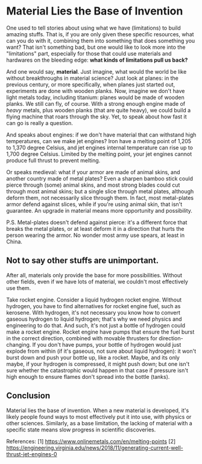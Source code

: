 # Material Lies the Base of Invention

One used to tell stories about using what we have (limitations) to build amazing stuffs. That is, if you are only given these specific resources, what can you do with it, combining them into something that does something you want? 
That isn't something bad, but one would like to look more into the "limitations" part, especially for those that could use materials and hardwares on the bleeding edge: **what kinds of limitations pull us back?**

And one would say, **material**. Just imagine, what would the world be like without breakthroughs in material science? 
Just look at planes: in the previous century, or more specifically, when planes just started out, experiments are done with wooden planks. Now, imagine we don't have light metals today, including titanium: planes would be made of wooden planks. 
We still can fly, of course. With a strong enough engine made of _heavy_ metals, plus wooden planks (that are quite heavy), we could build a flying machine that roars through the sky. Yet, to speak about how fast it can go is really a question. 

And speaks about engines: if we don't have material that can withstand high temperatures, can we make jet engines? Iron have a melting point of 1,205 to 1,370 degree Celsius, and jet engines internal temperature can rise up to 1,700 degree Celsius. Limited by the melting point, your jet engines cannot produce full thrust to prevent melting. 

Or speaks medieval: what if your armor are made of animal skins, and another country made of metal plates? Even a sharpen bamboo stick could pierce through (some) animal skins, and most strong blades could cut through most animal skins; but a single slice through metal plates, although deform them, not necessarily slice through them.
In fact, most metal-plates armor defend against slices, while if you're using animal skin, that isn't guarantee. An upgrade in material means more opportunity and possibility. 

P.S. Metal-plates doesn't defend against pierce: it's a different force that breaks the metal plates, or at least deform it in a direction that hurts the person wearing the armor. No wonder most army use spears, at least in China. 

## Not to say other stuffs are unimportant. 

After all, materials only provide the base for more possibilities. Without other fields, even if we have lots of material, we couldn't most effectively use them. 

Take rocket engine. Consider a liquid hydrogen rocket engine. Without hydrogen, you have to find alternatives for rocket engine fuel, such as kerosene. With hydrogen, it's not necessary you know how to convert gaseous hydrogen to liquid hydrogen; that's why we need physics and engineering to do that. 
And such, it's not just a bottle of hydrogen could make a rocket engine. Rocket engine have pumps that ensure the fuel burst in the correct direction, combined with movable thrusters for direction-changing. If you don't have pumps, your bottle of hydrogen would just explode from within (if it's gaseous, not sure about liquid hydrogen): it won't burst down and push your bottle up, like a rocket. 
Maybe, and its only maybe, if your hydrogen is compressed, it might push down; but one isn't sure whether the catastrophic would happen in that case if pressure isn't high enough to ensure flames don't spread into the bottle (tanks). 

## Conclusion
Material lies the base of invention. When a new material is developed, it's likely people found ways to most effectively put it into use, with physics or other sciences. 
Similarly, as a base limitation, the lacking of material with a specific state means slow progress in scientific discoveries. 


References: 
[1] https://www.onlinemetals.com/en/melting-points
[2] https://engineering.virginia.edu/news/2018/11/generating-current-well-thrust-jet-engines-0
